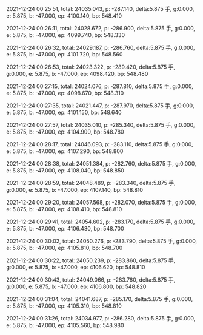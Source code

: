 2021-12-24 00:25:51, total: 24035.043, p: -287.140, delta:5.875 手, g:0.000, e: 5.875, b: -47.000, ep: 4100.140, bp: 548.410

2021-12-24 00:26:11, total: 24028.672, p: -286.900, delta:5.875 手, g:0.000, e: 5.875, b: -47.000, ep: 4099.740, bp: 548.330

2021-12-24 00:26:32, total: 24029.187, p: -286.760, delta:5.875 手, g:0.000, e: 5.875, b: -47.000, ep: 4101.720, bp: 548.560

2021-12-24 00:26:53, total: 24023.322, p: -289.420, delta:5.875 手, g:0.000, e: 5.875, b: -47.000, ep: 4098.420, bp: 548.480

2021-12-24 00:27:15, total: 24024.076, p: -287.810, delta:5.875 手, g:0.000, e: 5.875, b: -47.000, ep: 4098.670, bp: 548.310

2021-12-24 00:27:35, total: 24021.447, p: -287.970, delta:5.875 手, g:0.000, e: 5.875, b: -47.000, ep: 4101.150, bp: 548.640

2021-12-24 00:27:57, total: 24035.010, p: -285.340, delta:5.875 手, g:0.000, e: 5.875, b: -47.000, ep: 4104.900, bp: 548.780

2021-12-24 00:28:17, total: 24046.093, p: -283.110, delta:5.875 手, g:0.000, e: 5.875, b: -47.000, ep: 4107.290, bp: 548.800

2021-12-24 00:28:38, total: 24051.384, p: -282.760, delta:5.875 手, g:0.000, e: 5.875, b: -47.000, ep: 4108.040, bp: 548.850

2021-12-24 00:28:59, total: 24048.489, p: -283.340, delta:5.875 手, g:0.000, e: 5.875, b: -47.000, ep: 4107.140, bp: 548.810

2021-12-24 00:29:20, total: 24057.568, p: -282.070, delta:5.875 手, g:0.000, e: 5.875, b: -47.000, ep: 4108.410, bp: 548.810

2021-12-24 00:29:41, total: 24054.602, p: -283.170, delta:5.875 手, g:0.000, e: 5.875, b: -47.000, ep: 4106.430, bp: 548.700

2021-12-24 00:30:02, total: 24050.276, p: -283.790, delta:5.875 手, g:0.000, e: 5.875, b: -47.000, ep: 4105.810, bp: 548.700

2021-12-24 00:30:22, total: 24050.239, p: -283.860, delta:5.875 手, g:0.000, e: 5.875, b: -47.000, ep: 4106.620, bp: 548.810

2021-12-24 00:30:43, total: 24049.066, p: -283.760, delta:5.875 手, g:0.000, e: 5.875, b: -47.000, ep: 4106.800, bp: 548.820

2021-12-24 00:31:04, total: 24041.687, p: -285.170, delta:5.875 手, g:0.000, e: 5.875, b: -47.000, ep: 4105.310, bp: 548.810

2021-12-24 00:31:26, total: 24034.977, p: -286.280, delta:5.875 手, g:0.000, e: 5.875, b: -47.000, ep: 4105.560, bp: 548.980